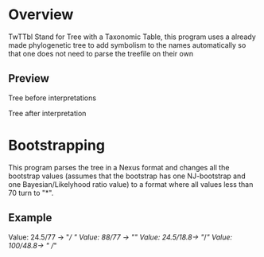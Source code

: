 # Overview

TwTTbl Stand for Tree with a Taxonomic Table, this program uses a already made phylogenetic tree to add symbolism to the names automatically so that one does not need to parse the treefile on their own

## Preview

Tree before interpretations


Tree after interpretation


# Bootstrapping

This program parses the tree in a Nexus format and changes all the bootstrap values (assumes that the bootstrap has one NJ-bootstrap and one Bayesian/Likelyhood ratio value) to a format where all values less than 70 turn to "*". 

## Example

Value: 24.5/77 -> "*/ "
Value: 88/77 -> ""
Value: 24.5/18.8-> "*/*"
Value: 100/48.8-> " /*"
